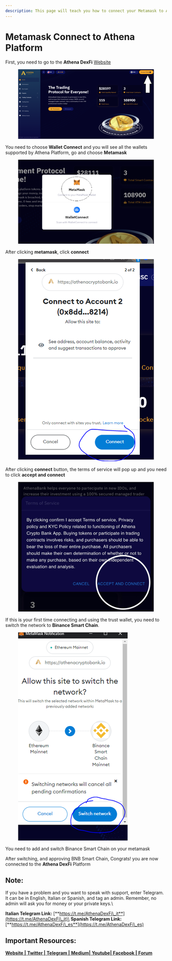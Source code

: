```yaml
---
description: This page will teach you how to connect your Metamask to Athena Platform
---
```


# Metamask Connect to Athena Platform

First, you need to go to the **Athena DexFi** [Website](https://athenadexfi.com/)

<figure><img src="../../../../.gitbook/assets/Untitled design (39).png" alt=""><figcaption></figcaption></figure>

You need to choose **Wallet Connect** and you will see all the wallets supported by Athena Platform, go and choose **Metamask**

<figure><img src="../../../../.gitbook/assets/choose (1).PNG" alt=""><figcaption></figcaption></figure>

After clicking **metamask**, click **connect**

<figure><img src="../../../../.gitbook/assets/Connect.PNG" alt=""><figcaption></figcaption></figure>

After clicking **connect** button, the terms of service will pop up and you need to click **accept and connect**

<figure><img src="../../../../.gitbook/assets/photo_2022-11-30_15-25-58.jpg" alt=""><figcaption></figcaption></figure>

If this is your first time connecting and using the trust wallet, you need to switch the network to **Binance Smart Chain**.

<figure><img src="../../../../.gitbook/assets/switch.PNG" alt=""><figcaption></figcaption></figure>

You need to add and switch Binance Smart Chain on your metamask

After switching, and approving BNB Smart Chain, Congrats! you are now connected to the **Athena DexFi** Platform

## Note:

If you have a problem and you want to speak with support, enter Telegram. It can be in English, Italian or Spanish, and tag an admin. Remember, no admin will ask you for money or your private keys.\


**Italian Telegram Link:** [**https://t.me/AthenaDexFi\_it**](https://t.me/AthenaDexFi\_it)\
**Spanish Telegram Link:** [**https://t.me/AthenaDexFi\_es**](https://t.me/AthenaDexFi\_es)

## Important Resources:

[**Website |** ](https://athenadexfi.io/)[**Twitter |** ](https://twitter.com/AthenaDexFi)[**Telegram |** ](https://t.me/AthenaDexFi\_Main)[**Medium|** ](https://medium.com/@AthenaDexFi)[**Youtube|** ](https://www.youtube.com/@AthenaDexFi)[**Facebook |** ](https://www.facebook.com/AthenaDexFi)[**Forum**](https://forum.athenadexfi.io/)
